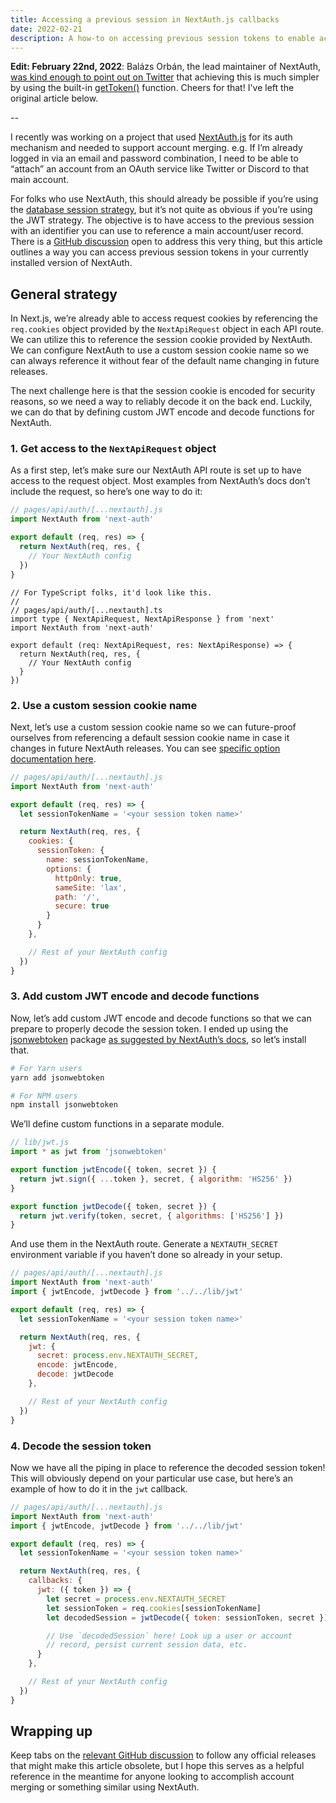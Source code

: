 ```yaml
---
title: Accessing a previous session in NextAuth.js callbacks
date: 2022-02-21
description: A how-to on accessing previous session tokens to enable account merging or something similar using NextAuth.js.
---
```


**Edit: February 22nd, 2022**: Balázs Orbán, the lead maintainer of NextAuth, [was kind enough to point out on Twitter](https://twitter.com/balazsorban44/status/1496322391059873796?s=20&t=k4AGaG_eh7gcPVJM4LhaDQ) that achieving this is much simpler by using the built-in [getToken()](https://next-auth.js.org/tutorials/securing-pages-and-api-routes#using-gettoken) function. Cheers for that! I've left the original article below.

--

I recently was working on a project that used [NextAuth.js](https://next-auth.js.org/) for its auth mechanism and needed to support account merging. e.g. If I’m already logged in via an email and password combination, I need to be able to “attach” an account from an OAuth service like Twitter or Discord to that main account.

For folks who use NextAuth, this should already be possible if you’re using the [database session strategy](https://next-auth.js.org/getting-started/upgrade-v4#session-strategy), but it’s not quite as obvious if you’re using the JWT strategy. The objective is to have access to the previous session with an identifier you can use to reference a main account/user record. There is a [GitHub discussion](https://github.com/nextauthjs/next-auth/discussions/3946) open to address this very thing, but this article outlines a way you can access previous session tokens in your currently installed version of NextAuth.

## General strategy

In Next.js, we’re already able to access request cookies by referencing the `req.cookies` object provided by the `NextApiRequest` object in each API route. We can utilize this to reference the session cookie provided by NextAuth. We can configure NextAuth to use a custom session cookie name so we can always reference it without fear of the default name changing in future releases.

The next challenge here is that the session cookie is encoded for security reasons, so we need a way to reliably decode it on the back end. Luckily, we can do that by defining custom JWT encode and decode functions for NextAuth.

### 1. Get access to the `NextApiRequest` object

As a first step, let’s make sure our NextAuth API route is set up to have access to the request object. Most examples from NextAuth’s docs don’t include the request, so here’s one way to do it:

```jsx
// pages/api/auth/[...nextauth].js
import NextAuth from 'next-auth'

export default (req, res) => {
  return NextAuth(req, res, {
    // Your NextAuth config
  })
}
```

```tsx
// For TypeScript folks, it'd look like this.
//
// pages/api/auth/[...nextauth].ts
import type { NextApiRequest, NextApiResponse } from 'next'
import NextAuth from 'next-auth'

export default (req: NextApiRequest, res: NextApiResponse) => {
  return NextAuth(req, res, {
    // Your NextAuth config
  }
})
```

### 2. Use a custom session cookie name

Next, let’s use a custom session cookie name so we can future-proof ourselves from referencing a default session cookie name in case it changes in future NextAuth releases. You can see [specific option documentation here](https://next-auth.js.org/configuration/options#cookies).

```jsx
// pages/api/auth/[...nextauth].js
import NextAuth from 'next-auth'

export default (req, res) => {
  let sessionTokenName = '<your session token name>'

  return NextAuth(req, res, {
    cookies: {
      sessionToken: {
        name: sessionTokenName,
        options: {
          httpOnly: true,
          sameSite: 'lax',
          path: '/',
          secure: true
        }
      }
    },

    // Rest of your NextAuth config
  })
}
```

### 3. Add custom JWT encode and decode functions

Now, let’s add custom JWT encode and decode functions so that we can prepare to properly decode the session token. I ended up using the [jsonwebtoken](https://www.npmjs.com/package/jsonwebtoken) package [as suggested by NextAuth’s docs](https://next-auth.js.org/adapters/dgraph#working-with-jwt-session-and-auth-directive), so let’s install that.

```bash
# For Yarn users
yarn add jsonwebtoken
```

```bash
# For NPM users
npm install jsonwebtoken
```

We’ll define custom functions in a separate module.

```jsx
// lib/jwt.js
import * as jwt from 'jsonwebtoken'

export function jwtEncode({ token, secret }) {
  return jwt.sign({ ...token }, secret, { algorithm: 'HS256' })
}

export function jwtDecode({ token, secret }) {
  return jwt.verify(token, secret, { algorithms: ['HS256'] })
}
```

And use them in the NextAuth route. Generate a `NEXTAUTH_SECRET` environment variable if you haven’t done so already in your setup.

```jsx
// pages/api/auth/[...nextauth].js
import NextAuth from 'next-auth'
import { jwtEncode, jwtDecode } from '../../lib/jwt'

export default (req, res) => {
  let sessionTokenName = '<your session token name>'

  return NextAuth(req, res, {
    jwt: {
      secret: process.env.NEXTAUTH_SECRET,
      encode: jwtEncode,
      decode: jwtDecode
    },

    // Rest of your NextAuth config
  })
}
```

### 4. Decode the session token

Now we have all the piping in place to reference the decoded session token! This will obviously depend on your particular use case, but here’s an example of how to do it in the `jwt` callback.

```jsx
// pages/api/auth/[...nextauth].js
import NextAuth from 'next-auth'
import { jwtEncode, jwtDecode } from '../../lib/jwt'

export default (req, res) => {
  let sessionTokenName = '<your session token name>'

  return NextAuth(req, res, {
    callbacks: {
      jwt: ({ token }) => {
        let secret = process.env.NEXTAUTH_SECRET
        let sessionToken = req.cookies[sessionTokenName]
        let decodedSession = jwtDecode({ token: sessionToken, secret })

        // Use `decodedSession` here! Look up a user or account
        // record, persist current session data, etc.
      }
    },

    // Rest of your NextAuth config
  })
}
```

## Wrapping up

Keep tabs on the [relevant GitHub discussion](https://github.com/nextauthjs/next-auth/discussions/3946) to follow any official releases that might make this article obsolete, but I hope this serves as a helpful reference in the meantime for anyone looking to accomplish account merging or something similar using NextAuth.
